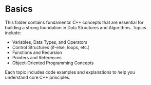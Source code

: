 # Basics

This folder contains fundamental C++ concepts that are essential for building a strong foundation in Data Structures and Algorithms. Topics include:

- Variables, Data Types, and Operators
- Control Structures (if-else, loops, etc.)
- Functions and Recursion
- Pointers and References
- Object-Oriented Programming Concepts

Each topic includes code examples and explanations to help you understand core C++ principles.

